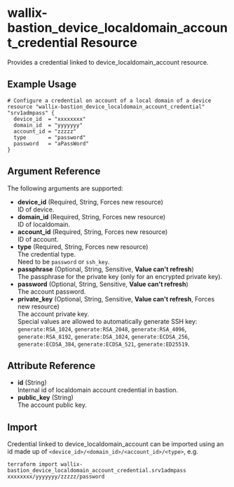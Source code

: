 # wallix-bastion_device_localdomain_account_credential Resource

Provides a credential linked to device_localdomain_account resource.

## Example Usage

```hcl
# Configure a credential on account of a local domain of a device
resource "wallix-bastion_device_localdomain_account_credential" "srv1admpass" {
  device_id  = "xxxxxxxx"
  domain_id  = "yyyyyyy"
  account_id = "zzzzz"
  type       = "password"
  password   = "aPassWord"
}
```

## Argument Reference

The following arguments are supported:

- **device_id** (Required, String, Forces new resource)  
  ID of device.
- **domain_id** (Required, String, Forces new resource)  
  ID of localdomain.
- **account_id** (Required, String, Forces new resource)  
  ID of account.
- **type** (Required, String, Forces new resource)  
  The credential type.  
  Need to be `password` or `ssh_key`.
- **passphrase** (Optional, String, Sensitive, **Value can't refresh**)  
  The passphrase for the private key (only for an encrypted private key).  
- **password** (Optional, String, Sensitive, **Value can't refresh**)  
  The account password.  
- **private_key** (Optional, String, Sensitive, **Value can't refresh**, Forces new resource)  
  The account private key.  
  Special values are allowed to automatically generate SSH key:
  `generate:RSA_1024`, `generate:RSA_2048`, `generate:RSA_4096`, `generate:RSA_8192`,
  `generate:DSA_1024`, `generate:ECDSA_256`, `generate:ECDSA_384`, `generate:ECDSA_521`,
  `generate:ED25519`.  

## Attribute Reference

- **id** (String)  
  Internal id of localdomain account credential in bastion.
- **public_key** (String)  
  The account public key.

## Import

Credential linked to device_localdomain_account can be imported using an id made up
of `<device_id>/<domain_id>/<account_id>/<type>`, e.g.

```shell
terraform import wallix-bastion_device_localdomain_account_credential.srv1admpass xxxxxxxx/yyyyyyy/zzzzz/password
```
